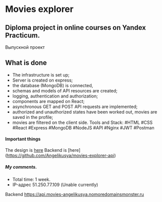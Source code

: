 # Movies explorer

## Diploma project in online courses on Yandex Practicum.
Выпускной проект 


## What is done
- The infrastructure is set up;
- Server is created on express;
- the database (MongoDB) is connected, 
- schemas and models of API resources are created;
- logging, authentication and authorization;
- components are mapped on React;
- asynchronous GET and POST API requests are implemented;
- authorized and unauthorized states have been worked out, movies are saved in the profile;
- movies are filtered on the client side.
Tools and Stack: #HTML #CSS #React #Express #MongoDB #NodeJS #API #Nginx #JWT #Postman

#### Important things
The design is [here](https://www.figma.com/file/6FMWkB94wE7KTkcCgUXtnC/%D0%94%D0%B8%D0%BF%D0%BB%D0%BE%D0%BC%D0%BD%D1%8B%D0%B9-%D0%BF%D1%80%D0%BE%D0%B5%D0%BA%D1%82?type=design&node-id=1%3A6015&mode=design&t=jUoxno1roz3qQQfa-1)
Backend is [here] (https://github.com/Angelikusya/movies-explorer-api)


##### My comments.
- Total time: 1 week.
- IP-адрес 51.250.77.109 (Unable currently)

Backend https://api.movies-angelikusya.nomoredomainsmonster.ru
